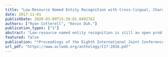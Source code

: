```yaml
---
title: "Low-Resource Named Entity Recognition with Cross-lingual, Character-Level Neural Conditional Random Fields"
date: 2017-11-01
publishDate: 2020-03-09T15:30:01.049276Z
authors: ["Ryan Cotterell", "Kevin Duh."]
publication_types: ["1"]
abstract: "Low-resource named entity recognition is still an open problem in NLP. Most state-of-the-art systems require tens of thousands of annotated sentences in order to obtain high performance. However, for most of the world′s languages it is unfeasible to obtain such annotation. In this paper, we present a transfer learning scheme, whereby we train character-level neural CRFs to predict named entities for both high-resource languages and low-resource languages jointly. Learning character representations for multiple related languages allows knowledge transfer from the high-resource languages to the low-resource ones, improving F1 by up to 9.8 points."
featured: false
publication: "*Proceedings of the Eighth International Joint Conference on Natural Language Processing*"
url_pdf: "https://www.aclweb.org/anthology/I17-2016.pdf"
---
```


